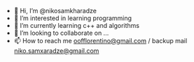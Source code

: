- 👋 Hi, I’m @nikosamkharadze
- 👀 I’m interested in learning programming
- 🌱 I’m currently learning c++ and algorithms
- 💞️ I’m looking to collaborate on ...
- 📫 How to reach me oofflorentino@gmail.com / backup mail niko.samxaradze@gmail.com

<!---
nikosamkharadze/nikosamkharadze is a ✨ special ✨ repository because its `README.md` (this file) appears on your GitHub profile.
You can click the Preview link to take a look at your changes.
--->
